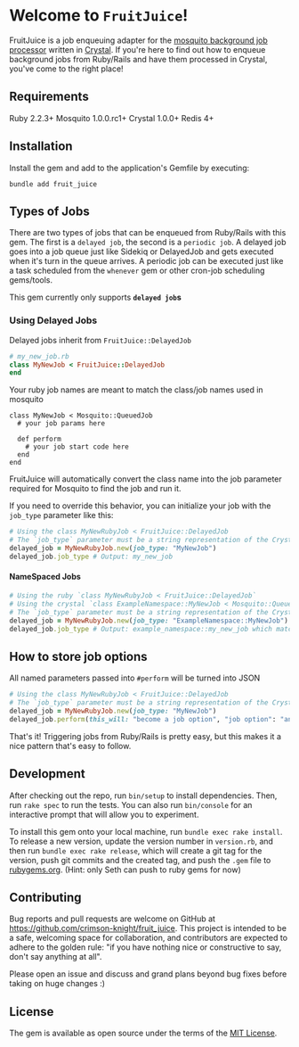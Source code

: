 
# Welcome to `FruitJuice`!

FruitJuice is a job enqueuing adapter for the [mosquito background job processor](https://github.com/mosquito-cr/mosquito)  written in [Crystal](https://crystal-lang.org/). If you're here to find out how to enqueue background jobs from Ruby/Rails and have them processed in Crystal, you've come to the right place!

## Requirements

Ruby 2.2.3+
Mosquito 1.0.0.rc1+
Crystal 1.0.0+
Redis 4+

## Installation
  
Install the gem and add to the application's Gemfile by executing:  

`bundle add fruit_juice`

## Types of Jobs

There are two types of jobs that can be enqueued from Ruby/Rails with this gem. The first is a `delayed job`, the second is a `periodic job`. A delayed job goes into a job queue just like Sidekiq or DelayedJob and gets executed when it's turn in the queue arrives. A periodic job can be executed just like a task scheduled from the `whenever`  gem or other cron-job scheduling gems/tools.

This gem currently only supports __`delayed job`s__ 

### Using Delayed Jobs

Delayed jobs inherit from `FruitJuice::DelayedJob`

```ruby
# my_new_job.rb
class MyNewJob < FruitJuice::DelayedJob
end
```

Your ruby job names are meant to match the class/job names used in mosquito
```crystal
class MyNewJob < Mosquito::QueuedJob
  # your job params here
	
  def perform
    # your job start code here
  end
end
```


FruitJuice will automatically convert the class name into the job parameter required for Mosquito to find the job and run it.

If you need to override this behavior, you can initialize your job with the `job_type` parameter like this:
```ruby
# Using the class MyNewRubyJob < FruitJuice::DelayedJob
# The `job_type` parameter must be a string representation of the Crystal job class you want to execute the job
delayed_job = MyNewRubyJob.new(job_type: "MyNewJob")
delayed_job.job_type # Output: my_new_job

```

#### NameSpaced Jobs
```ruby
# Using the ruby `class MyNewRubyJob < FruitJuice::DelayedJob`
# Using the crystal `class ExampleNamespace::MyNewJob < Mosquito::QueuedJob`
# The `job_type` parameter must be a string representation of the Crystal job class you want to execute the job
delayed_job = MyNewRubyJob.new(job_type: "ExampleNamespace::MyNewJob")
delayed_job.job_type # Output: example_namespace::my_new_job which matched the ExampleNamespace::MyNewJob in Crystal
```


## How to store job options

All named parameters passed into `#perform` will be turned into JSON

```ruby
# Using the class MyNewRubyJob < FruitJuice::DelayedJob
# The `job_type` parameter must be a string representation of the Crystal job class you want to execute the job
delayed_job = MyNewRubyJob.new(job_type: "MyNewJob")
delayed_job.perform(this_will: "become a job option", "job option": "and be stored", "as": "json to parse in Mosquito")
```


That's it! Triggering jobs from Ruby/Rails is pretty easy, but this makes it a nice pattern that's easy to follow.
  

## Development

After checking out the repo, run `bin/setup` to install dependencies. Then, run `rake spec` to run the tests. You can also run `bin/console` for an interactive prompt that will allow you to experiment.

To install this gem onto your local machine, run `bundle exec rake install`. To release a new version, update the version number in `version.rb`, and then run `bundle exec rake release`, which will create a git tag for the version, push git commits and the created tag, and push the `.gem` file to [rubygems.org](https://rubygems.org). (Hint: only Seth can push to ruby gems for now)

  

## Contributing

Bug reports and pull requests are welcome on GitHub at https://github.com/crimson-knight/fruit_juice. This project is intended to be a safe, welcoming space for collaboration, and contributors are expected to adhere to the golden rule: "if you have nothing nice or constructive to say, don't say anything at all".

Please open an issue and discuss and grand plans beyond bug fixes before taking on huge changes :)


## License

The gem is available as open source under the terms of the [MIT License](https://opensource.org/licenses/MIT).
